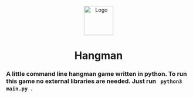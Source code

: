<div align="center">
  <a href="https://github.com/YatirindraBanerjee/Hangman">
     <img src="https://cdn-icons-png.flaticon.com/512/7431/7431997.png" alt="Logo" width="80" height="80"/>
  </a>
  <h1> Hangman </h1>
</div>
<h3>A little command line hangman game written in python. To run this game no external libraries are needed. Just run
<code> python3 main.py </code>. </h3>
